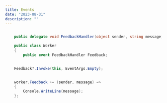 ```yaml
---
title: Events
date: "2023-08-31"
description: ""
---
```


```csharp

    public delegate void FeedbackHandler(object sender, string message);

    public class Worker
    {
        public event FeedbackHandler Feedback;

```


```csharp
	
	Feedback?.Invoke(this, EventArgs.Empty);
	
```


```csharp
	worker.Feedback += (sender, message) =>
	{
		Console.WriteLine(message);
	};
```
		